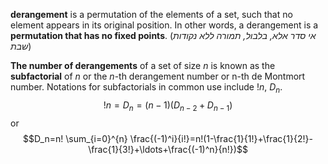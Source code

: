 **derangement** is a permutation of the elements of a set, such that no element appears in its original position. In other words, a derangement is a **permutation that has no fixed points**. (*אי סדר אלא, בלבול, תמורה ללא נקודות שבת*)

**The number of derangements** of a set of size $n$ is known as the **subfactorial** of $n$ or the $n$-th derangement number or n-th de Montmort number. Notations for subfactorials in common use include $!n$, $D_n$.
$$!n=D_n=(n-1)(D_{n-2}+D_{n-1})$$
or
$$D_n=n! \sum_{i=0}^{n} \frac{(-1)^i}{i!}=n!(1-\frac{1}{1!}+\frac{1}{2!}-\frac{1}{3!}+\ldots+\frac{(-1)^n}{n!})$$

